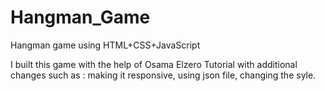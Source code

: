 # Hangman_Game
Hangman game using HTML+CSS+JavaScript

I built this game with the help of Osama Elzero Tutorial with additional changes such as : 
making it responsive, using json file, changing the syle.



